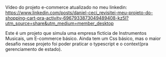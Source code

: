 Vídeo do projeto e-commerce atualizado no meu linkedin: https://www.linkedin.com/posts/daniel-ceci_revisitei-meu-projeto-do-shopping-cart-pra-activity-6967933873049489408-kz5I?utm_source=share&utm_medium=member_desktop

Este é um projeto que simula uma empresa fictícia de Instrumentos Musicais, um E-commerce básico.
Ainda tem um Css básico, mas o maior desafio nesse projeto foi poder praticar o typescript e o context(pra gerenciamento de estado).
